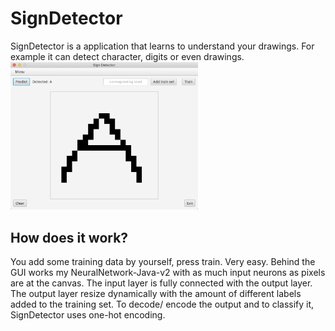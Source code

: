 # SignDetector
SignDetector is a application that learns to understand your drawings.
For example it can detect character, digits or even drawings.<br>
<img src="/images/SignDetector.png" width="300">

How does it work?
---
You add some training data by yourself, press train. Very easy.
Behind the GUI works my NeuralNetwork-Java-v2 with as much input neurons as pixels are at the canvas.
The input layer is fully connected with the output layer. The output layer resize dynamically with the amount of different labels added to the training set.
To decode/ encode the output and to classify it, SignDetector uses one-hot encoding.
